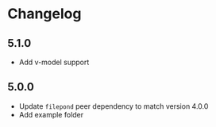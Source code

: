 # Changelog

## 5.1.0

- Add v-model support


## 5.0.0

- Update `filepond` peer dependency to match version 4.0.0
- Add example folder

